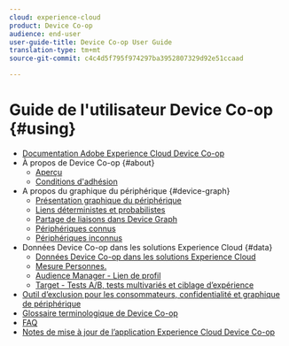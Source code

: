 ```yaml
---
cloud: experience-cloud
product: Device Co-op
audience: end-user
user-guide-title: Device Co-op User Guide
translation-type: tm+mt
source-git-commit: c4c4d5f795f974297ba3952807329d92e51ccaad

---
```



# Guide de l&#39;utilisateur Device Co-op {#using}

+ [Documentation Adobe Experience Cloud Device Co-op](home.md)
+ À propos de Device Co-op {#about}
   + [Aperçu](about/overview.md)
   + [Conditions d&#39;adhésion](about/requirements.md)
+ A propos du graphique du périphérique {#device-graph}
   + [Présentation graphique du périphérique](processes/device-graph-overview.md)
   + [Liens déterministes et probabilistes](processes/links.md)
   + [Partage de liaisons dans Device Graph](processes/link-sharing.md)
   + [Périphériques connus](processes/known-device.md)
   + [Périphériques inconnus](processes/unknown-device.md)
+ Données Device Co-op dans les solutions Experience Cloud {#data}
   + [Données Device Co-op dans les solutions Experience Cloud](other-solutions/other-solutions.md)
   + [Mesure Personnes.](other-solutions/people.md)
   + [Audience Manager - Lien de profil](other-solutions/proflie-link.md)
   + [Target - Tests A/B, tests multivariés et ciblage d’expérience](other-solutions/target.md)
+ [Outil d’exclusion pour les consommateurs, confidentialité et graphique de périphérique](privacy.md)
+ [Glossaire terminologique de Device Co-op](glossary.md)
+ [FAQ](faq.md)
+ [Notes de mise à jour de l’application Experience Cloud Device Co-op](release-notes.md)
